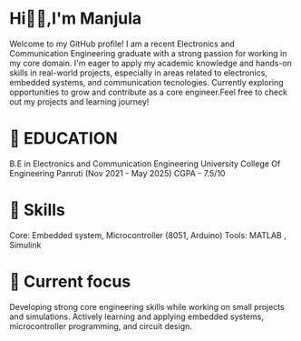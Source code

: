 # Hi👋🏼,I'm Manjula
   Welcome to my GitHub profile! I am a recent  Electronics and Communication Engineering graduate with a strong passion for working in my core domain. I'm eager to apply my academic knowledge and hands-on skills in real-world projects, especially in areas related to electronics, embedded systems, and communication tecnologies.
Currently exploring opportunities to grow and contribute as a core engineer.Feel free to check out my projects and learning journey!

# 📝 EDUCATION 
B.E in Electronics and Communication Engineering 
University College Of Engineering Panruti (Nov 2021 - May 2025)
CGPA - 7.5/10

# 🚀 Skills 
Core: Embedded system, Microcontroller (8051, Arduino)
Tools: MATLAB , Simulink 

# 🌱 Current focus
Developing strong core engineering skills while working on small projects and simulations. Actively learning and applying embedded systems, microcontroller programming, and circuit design.
